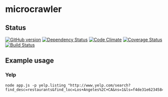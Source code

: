 # microcrawler

## Status

[![GitHub version](https://badge.fury.io/gh/korczis%2Fmicrocrawler.png)](http://badge.fury.io/gh/korczis%2Fmicrocrawler)
[![Dependency Status](https://gemnasium.com/korczis/microcrawler.svg)](https://gemnasium.com/korczis/microcrawler)
[![Code Climate](https://codeclimate.com/github/korczis/microcrawler.png)](https://codeclimate.com/github/korczis/microcrawler)
[![Coverage Status](https://coveralls.io/repos/korczis/microcrawler/badge.png)](https://coveralls.io/r/korczis/microcrawler)
[![Build Status](https://travis-ci.org/korczis/microcrawler.png)](https://travis-ci.org/korczis/microcrawler)

## Example usage

### Yelp

```
node app.js -p yelp.listing "http://www.yelp.com/search?find_desc=restaurants&find_loc=Los+Angeles%2C+CA&ns=1&ls=f4de31e623458437"
```
